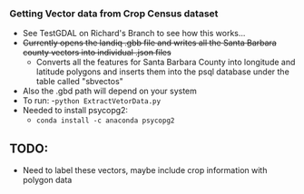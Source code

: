 ### Getting Vector data from Crop Census dataset
- See TestGDAL on Richard's Branch to see how this works...
- ~~Currently opens the landiq .gbb file and writes all the Santa Barbara county vectors into individual .json files~~
  - Converts all the features for Santa Barbara County into longitude and latitude polygons and inserts them into the psql database under the table called "sbvectos"
- Also the .gbd path will depend on your system
- To run:
  -```python ExtractVetorData.py```
- Needed to install psycopg2:
  - ```conda install -c anaconda psycopg2```
## TODO:
  - Need to label these vectors, maybe include crop information with polygon data
